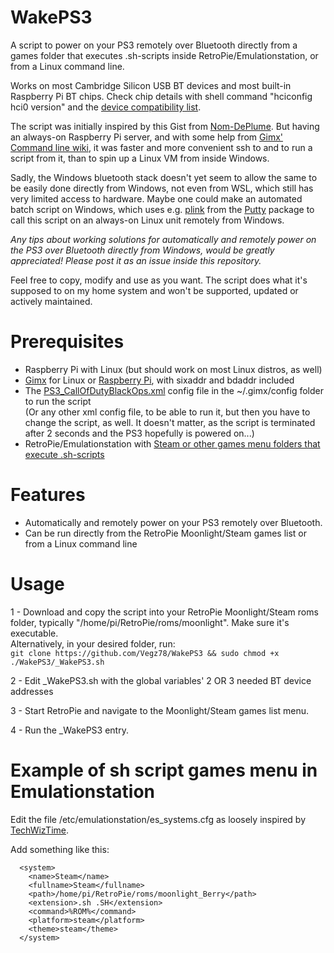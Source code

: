 # WakePS3
A script to power on your PS3 remotely over Bluetooth directly from a games folder that executes .sh-scripts inside RetroPie/Emulationstation, or from a Linux command line.

Works on most Cambridge Silicon USB BT devices and most built-in Raspberry Pi BT chips. Check chip details with shell command "hciconfig hci0 version" and the [device compatibility list](https://gimx.fr/wiki/index.php?title=Bluetooth_dongle).

The script was initially inspired by this Gist from [Nom-DePlume](https://gist.github.com/Nom-DePlume/a2a5433d0913107c1526a0b61b501792). But having an always-on Raspberry Pi server, and with some help from [Gimx' Command line wiki](https://gimx.fr/wiki/index.php?title=Command_line), it was faster and more convenient ssh to and to run a script from it, than to spin up a Linux VM from inside Windows.

Sadly, the Windows bluetooth stack doesn't yet seem to allow the same to be easily done directly from Windows, not even from WSL, which still has very limited access to hardware. Maybe one could make an automated batch script on Windows, which uses e.g. [plink](https://the.earth.li/~sgtatham/putty/0.73/htmldoc/Chapter7.html#plink) from the [Putty](https://www.putty.org) package to call this script on an always-on Linux unit remotely from Windows.

*Any tips about working solutions for automatically and remotely power on the PS3 over Bluetooth directly from Windows, would be greatly appreciated! Please post it as an issue inside this repository.*

Feel free to copy, modify and use as you want. The script does what it's supposed to on my home system and won't be supported, updated or actively maintained.

# Prerequisites
- Raspberry Pi with Linux (but should work on most Linux distros, as well)
- [Gimx](https://github.com/matlo/GIMX/releases/) for Linux or [Raspberry Pi](https://gimx.fr/wiki/index.php?title=RPi), with sixaddr and bdaddr included
- The [PS3_CallOfDutyBlackOps.xml](https://github.com/matlo/GIMX-configurations/blob/master/Linux/PS3_CallOfDutyBlackOps.xml) config file in the ~/.gimx/config folder to run the script
<br>(Or any other xml config file, to be able to run it, but then you have to change the script, as well. It doesn't matter, as the script is terminated after 2 seconds and the PS3 hopefully is powered on...)
- RetroPie/Emulationstation with [Steam or other games menu folders that execute .sh-scripts](#Example-of-sh-script-games-menu-in-Emulationstation)

# Features
- Automatically and remotely power on your PS3 remotely over Bluetooth.
- Can be run directly from the RetroPie Moonlight/Steam games list or from a Linux command line

# Usage

1 - Download and copy the script into your RetroPie Moonlight/Steam roms folder, typically "/home/pi/RetroPie/roms/moonlight". Make sure it's executable. <br>
    Alternatively, in your desired folder, run:<BR>
    ```git clone https://github.com/Vegz78/WakePS3 && sudo chmod +x ./WakePS3/_WakePS3.sh```

2 - Edit _WakePS3.sh with the global variables' 2 OR 3 needed BT device addresses

3 - Start RetroPie and navigate to the Moonlight/Steam games list menu.

4 - Run the _WakePS3 entry.

# Example of sh script games menu in Emulationstation
Edit the file /etc/emulationstation/es_systems.cfg as loosely inspired by [TechWizTime](https://github.com/TechWizTime/moonlight-retropie).

Add something like this:
```
  <system>
    <name>Steam</name>
    <fullname>Steam</fullname>
    <path>/home/pi/RetroPie/roms/moonlight_Berry</path>
    <extension>.sh .SH</extension>
    <command>%ROM%</command>
    <platform>steam</platform>
    <theme>steam</theme>
  </system>
```
